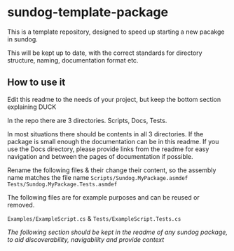 # sundog-template-package

This is a template repository, designed to speed up starting a new pacakge in sundog.

This will be kept up to date, with the correct standards for directory structure, naming, documentation format etc.

## How to use it

Edit this readme to the needs of your project, but keep the bottom section explaining DUCK

In the repo there are 3 directories. Scripts, Docs, Tests.

In most situations there should be contents in all 3 directories. 
If the package is small enough the documentation can be in this readme.
If you use the Docs directory, please provide links from the readme for easy navigation and between the pages of documentation if possible.

Rename the following files & their change their content, so the assembly name matches the file name
`Scripts/Sundog.MyPackage.asmdef`
`Tests/Sundog.MyPackage.Tests.asmdef`

The following files are for example purposes and can be reused or removed.

`Examples/ExampleScript.cs` & `Tests/ExampleScript.Tests.cs`

_The following section should be kept in the readme of any sundog package, to aid discoverability, navigability and provide context_
